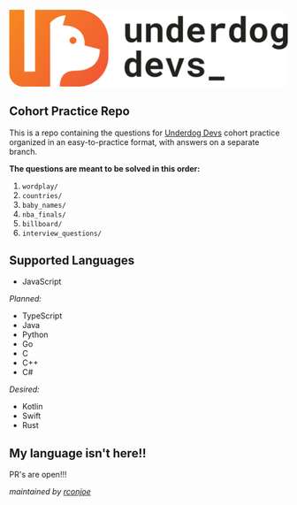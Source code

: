 ![Underdog Devs](/underdogdevs-01.png)

## Cohort Practice Repo
This is a repo containing the questions for [Underdog Devs](https://underdogdevs.org) cohort practice organized in an
easy-to-practice format, with answers on a separate branch.

**The questions are meant to be solved in this order:**
1. `wordplay/`
2. `countries/`
3. `baby_names/`
4. `nba_finals/`
5. `billboard/`
6. `interview_questions/`

## Supported Languages
- JavaScript

*Planned:*
- TypeScript
- Java
- Python
- Go
- C
- C++
- C#

*Desired:*
- Kotlin
- Swift
- Rust

## My language isn't here!!
PR's are open!!!


_maintained by [rconjoe](https://rconjoe.com)_
